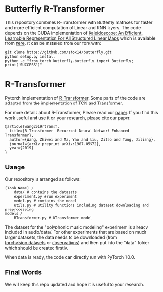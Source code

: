 # Butterfly R-Transformer
This repository combines R-Transformer with Butterfly matrices for faster and more efficient computation of Linear and RNN layers. The code depends on the CUDA implementation of [Kaleidoscope: An Efficient, Learnable Representation For All Structured Linear Maps](https://openreview.net/forum?id=BkgrBgSYDS) which is available from [here](https://github.com/HazyResearch/butterfly). It can be installed from our fork with:
```
git clone https://github.com/sfox14/butterfly.git
python setup.py install
python -c "from torch_butterfly.butterfly import Butterfly; print('SUCCESS')"
```

# R-Transformer
Pytorch implementation of [R-Transformer](https://arxiv.org/abs/1907.05572).  Some parts of the code are adapted from the implementation of [TCN](https://github.com/locuslab/TCN) and [Transformer](http://nlp.seas.harvard.edu/2018/04/03/attention.html). 


For more details about R-Transformer, Please read our [paper](https://arxiv.org/abs/1907.05572).  If you find this work useful and use it on your research, please cite our paper.

```
@article{wang2019rtransf,
  title={R-Transformer: Recurrent Neural Network Enhanced Transformer},
  author={Wang, Zhiwei and Ma, Yao and Liu, Zitao and Tang, Jiliang},
  journal={arXiv preprint arXiv:1907.05572},
  year={2019}
}
```

## Usage
Our repository is arranged as follows:
```
[Task Name] /
    data/ # contains the datasets
    experiment.py #run experiment 
    model.py # comtains the model
    utils.py # utility functions including dataset downloading and preprocessing
models /
    RTransformer.py # RTransformer model    
```
The dataset for the "polyphonic music modeling" experiment is already included in audio/data/. For other experiments that are based on much larger datasets, the data needs to be downloaded (from [torchvision.datasets](https://pytorch.org/docs/stable/torchvision/datasets.html) or [observations](https://github.com/edwardlib/observations)) and then put into the "data" folder which should be created firstly.

When data is ready, the code can directly run with PyTorch  1.0.0.
## Final Words
We will keep this repo updated and hope it is useful to your research. 
